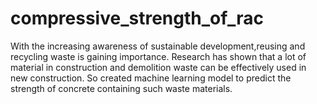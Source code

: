 # compressive_strength_of_rac
With the increasing awareness of sustainable development,reusing and recycling waste is gaining importance. Research has shown that a lot of material in construction and demolition waste can be effectively used in new construction. 
So created machine learning model to predict the strength of concrete containing such waste materials.
